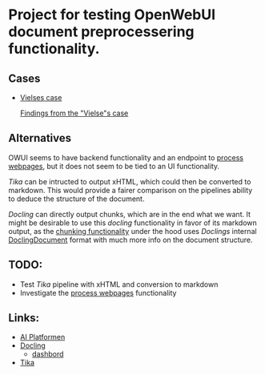 # Project for testing OpenWebUI document preprocessering functionality.

## Cases

- [Vielses case](vielses_assist_case.md)

  [Findings from the "Vielse"s case](documentation/findings_vielse.md) 


## Alternatives

OWUI seems to have backend functionality and an endpoint to [process webpages](
https://github.com/open-webui/open-webui/blob/b5f4c85bb196c16a775802907aedd87366f58b0f/backend/open_webui/routers/retrieval.py#L1554
), but it does not seem to be tied to an UI functionality.

*Tika* can be intructed to output xHTML, which could then be  converted to 
markdown. This would provide a fairer comparison on the pipelines ability to
deduce the structure of the document.

*Docling* can directly output chunks, which are in the end what we want. It might
be desirable to use this *docling* functionality in favor of its markdown output,
as the [chunking functionality](https://docling-project.github.io/docling/concepts/chunking/) 
under the hood uses *Doclings* internal [DoclingDocument](https://docling-project.github.io/docling/concepts/docling_document/) 
format with much more info on the document structure. 

## TODO:

- Test *Tika* pipeline with xHTML and conversion to markdown
- Investigate the [process webpages](
https://github.com/open-webui/open-webui/blob/b5f4c85bb196c16a775802907aedd87366f58b0f/backend/open_webui/routers/retrieval.py#L1554
) functionality

## Links:

- [AI Platformen](https://stgai.itkdev.dk/)
- [Docling](https://docling.itkdev.dk) 
  - [dashbord](https://docling.itkdev.dk/ui)
- [Tika](https://tika.itkdev.dk/)
